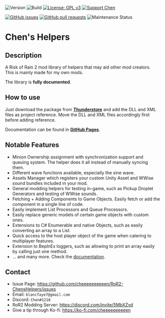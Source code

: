 ![Version](https://img.shields.io/badge/Version-1.0.10-orange)
![Build](https://github.com/cheeeeeeeeeen/RoR2-ChensHelpers/workflows/Build/badge.svg)
[![License: GPL v3](https://img.shields.io/badge/License-GPLv3-blue.svg)](https://www.gnu.org/licenses/gpl-3.0)
[![Support Chen](https://img.shields.io/badge/Support-Chen-ff69b4)](https://ko-fi.com/cheeeeeeeeeen)

[![GitHub issues](https://img.shields.io/github/issues/cheeeeeeeeeen/RoR2-ChensHelpers)](https://github.com/cheeeeeeeeeen/RoR2-ChensHelpers/issues)
[![GitHub pull requests](https://img.shields.io/github/issues-pr/cheeeeeeeeeen/RoR2-ChensHelpers)](https://github.com/cheeeeeeeeeen/RoR2-ChensHelpers/pulls)
![Maintenance Status](https://img.shields.io/badge/Maintainance-Active-brightgreen)

# Chen's Helpers

## Description

A Risk of Rain 2 mod library of helpers that may aid other mod creators. This is mainly made for my own mods.

The library is **fully documented**.

## How to use

Just download the package from **[Thunderstore](https://thunderstore.io/package/Chen/ChensHelpers/)** and add the DLL and XML files as project reference. Move the DLL and XML files accordingly first before adding reference.

Documentation can be found in **[GitHub Pages](https://cheeeeeeeeeen.github.io/RoR2-ChensHelpers/)**.

## Notable Features
- Minion Ownership assignment with synchronization support and queuing system. The helper does it all instead of manually syncing them.
- Different wave functions available, especially the sine wave.
- Assets Manager which registers your custom Unity Asset and WWise sound bundles included in your mod.
- General modding helpers for testing in-game, such as Pickup Droplet Generators and testing of WWise sounds.
- Fetching + Adding Components to Game Objects. Easily fetch or add the component in a single line of code.
- Easily implement List Processors and Queue Processors.
- Easily replace generic models of certain game objects with custom ones.
- Extensions to C# Enumerable and native Objects, such as easily converting an array to a List.
- Quick access to the host player object of the game when catering to multiplayer features.
- Extension to BepInEx loggers, such as allowing to print an array easily by calling just one method.
- ... and many more. Check the [documentation](https://cheeeeeeeeeen.github.io/RoR2-ChensHelpers/).

## Contact
- Issue Page: https://github.com/cheeeeeeeeeen/RoR2-ChensHelpers/issues
- Email: `blancfaye7@gmail.com`
- Discord: `Chen#1218`
- RoR2 Modding Server: https://discord.com/invite/5MbXZvd
- Give a tip through Ko-fi: https://ko-fi.com/cheeeeeeeeeen